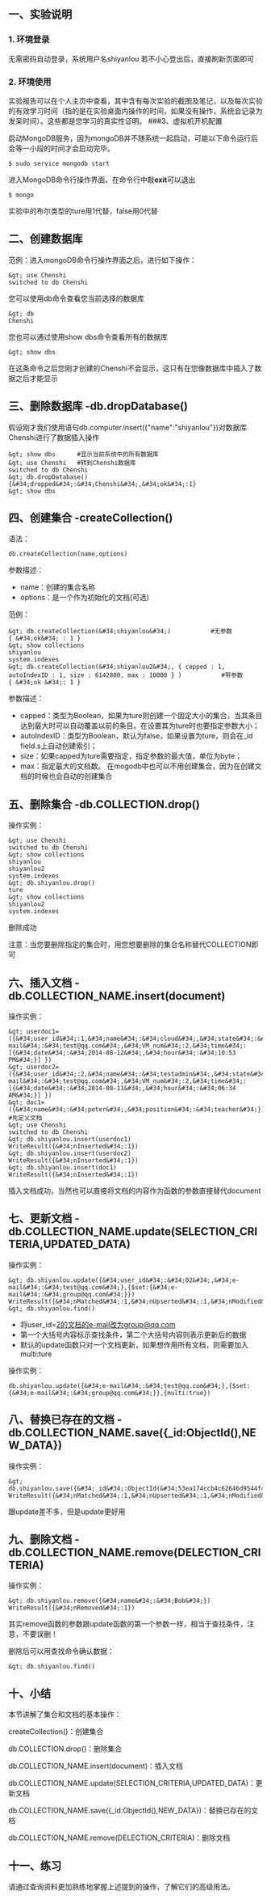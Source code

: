 ## 一、实验说明
### 1. 环境登录
无需密码自动登录，系统用户名shiyanlou
若不小心登出后，直接刷新页面即可
### 2. 环境使用
实验报告可以在个人主页中查看，其中含有每次实验的截图及笔记，以及每次实验的有效学习时间（指的是在实验桌面内操作的时间，如果没有操作，系统会记录为发呆时间）。这些都是您学习的真实性证明。
###3、虚拟机开机配置

启动MongoDB服务，因为mongoDB并不随系统一起启动，可能以下命令运行后会等一小段的时间才会启动完毕。
```
$ sudo service mongodb start
```
进入MongoDB命令行操作界面，在命令行中敲**exit**可以退出
```
$ mongo
```

实验中的布尔类型的ture用1代替，false用0代替
## 二、创建数据库
范例：进入mongoDB命令行操作界面之后，进行如下操作：
```
&gt; use Chenshi
switched to db Chenshi
```
您可以使用db命令查看您当前选择的数据库
```
&gt; db
Chenshi
```
您也可以通过使用show dbs命令查看所有的数据库
```
&gt; show dbs
```

在这条命令之后您刚才创建的Chenshi不会显示，这只有在您像数据库中插入了数据之后才能显示
## 三、删除数据库 -db.dropDatabase()
假设刚才我们使用语句db.computer.insert({&#34;name&#34;:&#34;shiyanlou&#34;})对数据库Chenshi进行了数据插入操作
```
&gt; show dbs      #显示当前系统中的所有数据库
&gt; use Chenshi   #转到Chenshi数据库
switched to db Chenshi
&gt; db.dropDatabase()
{&#34;dropped&#34;:&#34;Chenshi&#34;,&#34;ok&#34;:1}
&gt; show dbs
```
## 四、创建集合 -createCollection()
语法：
```
db.createCollection(name,options)
```

参数描述：

- name：创建的集合名称
- options：是一个作为初始化的文档(可选)

范例：

```
&gt; db.createCollection(&#34;shiyanlou&#34;)			#无参数
{ &#34;ok&#34; : 1 }
&gt; show collections
shiyanlou
system.indexes
&gt; db.createCollection(&#34;shiyanlou2&#34;, { capped : 1, autoIndexID : 1, size : 6142800, max : 10000 } )			#带参数
{ &#34;ok &#34;: 1 }
```

参数描述：

- capped：类型为Boolean，如果为ture则创建一个固定大小的集合，当其条目达到最大时可以自动覆盖以前的条目。在设置其为ture时也要指定参数大小；
- autoIndexID：类型为Boolean，默认为false，如果设置为ture，则会在_id field.s上自动创建索引；
- size：如果capped为ture需要指定，指定参数的最大值，单位为byte；
- max：指定最大的文档数。
在mogodb中也可以不用创建集合，因为在创建文档的时候也会自动的创建集合

## 五、删除集合 -db.COLLECTION.drop()

操作实例：

```
&gt; use Chenshi
switched to db Chenshi
&gt; show collections
shiyanlou
shiyanlou2
system.indexes
&gt; db.shiyanlou.drop()
ture
&gt; show collections
shiyanlou2
system.indexes
```

删除成功

注意：当您要删除指定的集合时，用您想要删除的集合名称替代COLLECTION即可

## 六、插入文档 -db.COLLECTION_NAME.insert(document)

操作实例：

```
&gt; userdoc1=({&#34;user_id&#34;:1,&#34;name&#34;:&#34;cloud&#34;,&#34;state&#34;:&#34;active&#34;,&#34;actor&#34;:&#34;user&#34;,&#34;e-mail&#34;:&#34;test@qq.com&#34;,&#34;VM_num&#34;:2,&#34;time&#34;:[{&#34;date&#34;:&#34;2014-08-12&#34;,&#34;hour&#34;:&#34;10:53 PM&#34;}] })		
&gt; userdoc2=({&#34;user_id&#34;:2,&#34;name&#34;:&#34;testadmin&#34;,&#34;state&#34;:&#34;active&#34;,&#34;actor&#34;:&#34;admin&#34;,&#34;e-mail&#34;:&#34;test@qq.com&#34;,&#34;VM_num&#34;:2,&#34;time&#34;:[{&#34;date&#34;:&#34;2014-08-11&#34;,&#34;hour&#34;:&#34;06:34 AM&#34;}] })	
&gt; doc1=({&#34;name&#34;:&#34;peter&#34;,&#34;position&#34;:&#34;teacher&#34;})		#先定义文档
&gt; use Chenshi
switched to db Chenshi
&gt; db.shiyanlou.insert(userdoc1)
WriteResult({&#34;nInserted&#34;:1})
&gt; db.shiyanlou.insert(userdoc2)
WriteResult({&#34;nInserted&#34;:1})
&gt; db.shiyanlou.insert(doc1)
WriteResult({&#34;nInserted&#34;:1})
```

插入文档成功，当然也可以直接将文档的内容作为函数的参数直接替代document

## 七、更新文档 -db.COLLECTION_NAME.update(SELECTION_CRITERIA,UPDATED_DATA)

操作实例：

```
&gt; db.shiyanlou.update({&#34;user_id&#34;:&#34;02&#34;,&#34;e-mail&#34;:&#34;test@qq.com&#34;},{$set:{&#34;e-mail&#34;:&#34;group@qq.com&#34;}})
WriteResult({&#34;nMatched&#34;:1,&#34;nUpserted&#34;:1,&#34;nModified&#34;:1})
&gt; db.shiyanlou.find()
```

- 将user_id=2的文档的e-mail改为group@qq.com
- 第一个大括号内容标示查找条件，第二个大括号内容则表示更新后的数据
- 默认的update函数只对一个文档更新，如果想作用所有文档，则需要加入multi:ture


操作实例：
```
db.shiyanlou.update({&#34;e-mail&#34;:&#34;test@qq.com&#34;},{$set:{&#34;e-mail&#34;:&#34;group@qq.com&#34;}},{multi:true})
```


## 八、替换已存在的文档 -db.COLLECTION_NAME.save({_id:ObjectId(),NEW_DATA})
操作实例：
```
&gt; db.shiyanlou.save({&#34;_id&#34;:ObjectId(&#34;53ea174ccb4c62646d9544f4&#34;),&#34;name&#34;:&#34;Bob&#34;,&#34;position&#34;:&#34;techer&#34;})
WriteResult({&#34;nMatched&#34;:1,&#34;nUpserted&#34;:1,&#34;nModified&#34;:1})
```

跟update差不多，但是update更好用

## 九、删除文档 -db.COLLECTION_NAME.remove(DELECTION_CRITERIA)

操作实例：

```
&gt; db.shiyanlou.remove({&#34;name&#34;:&#34;Bob&#34;})
WriteResult({&#34;nRemoved&#34;:1})
```

其实remove函数的参数跟update函数的第一个参数一样，相当于查找条件，注意，不要误删！

删除后可以用查找命令确认数据：

```
&gt; db.shiyanlou.find()
```

## 十、小结

本节讲解了集合和文档的基本操作：

createCollection()：创建集合

db.COLLECTION.drop()：删除集合

db.COLLECTION_NAME.insert(document)：插入文档

db.COLLECTION_NAME.update(SELECTION_CRITERIA,UPDATED_DATA)：更新文档

db.COLLECTION_NAME.save({_id:ObjectId(),NEW_DATA})：替换已存在的文档

db.COLLECTION_NAME.remove(DELECTION_CRITERIA)：删除文档

## 十一、练习

请通过查询资料更加熟练地掌握上述提到的操作，了解它们的高级用法。